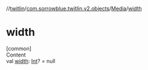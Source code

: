 //[twitlin](../../index.md)/[com.sorrowblue.twitlin.v2.objects](../index.md)/[Media](index.md)/[width](width.md)



# width  
[common]  
Content  
val [width](width.md): [Int](https://kotlinlang.org/api/latest/jvm/stdlib/kotlin/-int/index.html)? = null  



